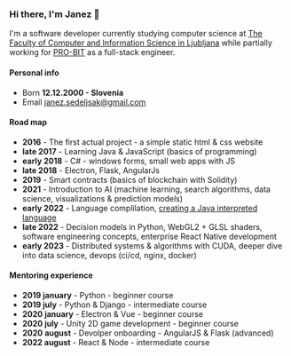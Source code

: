 ### Hi there, I'm Janez 👋

I'm a software developer currently studying computer science at [The Faculty of Computer and Information Science in Ljubljana](https://www.fri.uni-lj.si/en) while partially working for [PRO-BIT](https://pro-bit.si/en/) as a full-stack engineer.

#### Personal info
- Born <b>12.12.2000 - Slovenia</b>
- Email [janez.sedeljsak@gmail.com](janez.sedeljsak@gmail.com)

#### Road map
- <b>2016</b> - The first actual project - a simple static html & css website
- <b>late 2017</b> - Learning Java & JavaScript (basics of programming)
- <b>early 2018</b> - C# - windows forms, small web apps with JS
- <b>late 2018</b> - Electron, Flask, AngularJs
- <b>2019</b> - Smart contracts (basics of blockchain with Solidity)
- <b>2021</b> - Introduction to AI (machine learning, search algorithms, data science, visualizations & prediction models)
- <b>early 2022</b> - Language complilation, [creating a Java interpreted language](https://github.com/JanezSedeljsak/pins-compiler-v2)
- <b>late 2022</b> - Decision models in Python, WebGL2 + GLSL shaders, software engineering concepts, enterprise React Native development
- <b>early 2023</b> - Distributed systems & algorithms with CUDA, deeper dive into data science, devops (ci/cd, nginx, docker)

#### Mentoring experience
- <b>2019 january</b> - Python - beginner course
- <b>2019 july</b> - Python & Django - intermediate course
- <b>2020 january</b> - Electron & Vue - beginner course
- <b>2020 july</b> - Unity 2D game development - beginner course
- <b>2020 august</b> - Devolper onboarding - AngularJS & Flask (advanced)
- <b>2022 august</b> - React & Node - intermediate course
